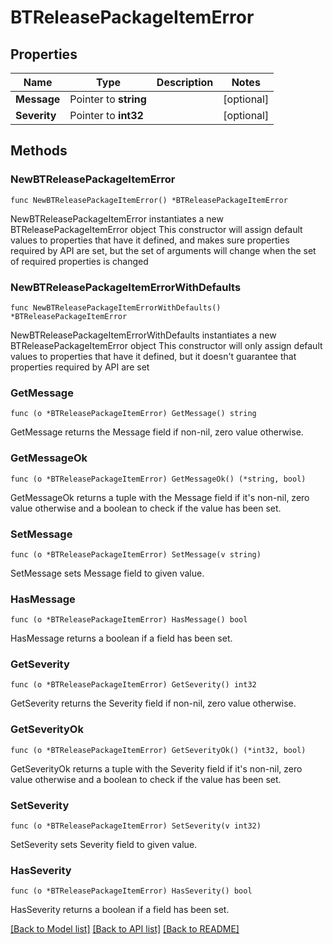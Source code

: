 # BTReleasePackageItemError

## Properties

Name | Type | Description | Notes
------------ | ------------- | ------------- | -------------
**Message** | Pointer to **string** |  | [optional] 
**Severity** | Pointer to **int32** |  | [optional] 

## Methods

### NewBTReleasePackageItemError

`func NewBTReleasePackageItemError() *BTReleasePackageItemError`

NewBTReleasePackageItemError instantiates a new BTReleasePackageItemError object
This constructor will assign default values to properties that have it defined,
and makes sure properties required by API are set, but the set of arguments
will change when the set of required properties is changed

### NewBTReleasePackageItemErrorWithDefaults

`func NewBTReleasePackageItemErrorWithDefaults() *BTReleasePackageItemError`

NewBTReleasePackageItemErrorWithDefaults instantiates a new BTReleasePackageItemError object
This constructor will only assign default values to properties that have it defined,
but it doesn't guarantee that properties required by API are set

### GetMessage

`func (o *BTReleasePackageItemError) GetMessage() string`

GetMessage returns the Message field if non-nil, zero value otherwise.

### GetMessageOk

`func (o *BTReleasePackageItemError) GetMessageOk() (*string, bool)`

GetMessageOk returns a tuple with the Message field if it's non-nil, zero value otherwise
and a boolean to check if the value has been set.

### SetMessage

`func (o *BTReleasePackageItemError) SetMessage(v string)`

SetMessage sets Message field to given value.

### HasMessage

`func (o *BTReleasePackageItemError) HasMessage() bool`

HasMessage returns a boolean if a field has been set.

### GetSeverity

`func (o *BTReleasePackageItemError) GetSeverity() int32`

GetSeverity returns the Severity field if non-nil, zero value otherwise.

### GetSeverityOk

`func (o *BTReleasePackageItemError) GetSeverityOk() (*int32, bool)`

GetSeverityOk returns a tuple with the Severity field if it's non-nil, zero value otherwise
and a boolean to check if the value has been set.

### SetSeverity

`func (o *BTReleasePackageItemError) SetSeverity(v int32)`

SetSeverity sets Severity field to given value.

### HasSeverity

`func (o *BTReleasePackageItemError) HasSeverity() bool`

HasSeverity returns a boolean if a field has been set.


[[Back to Model list]](../README.md#documentation-for-models) [[Back to API list]](../README.md#documentation-for-api-endpoints) [[Back to README]](../README.md)


